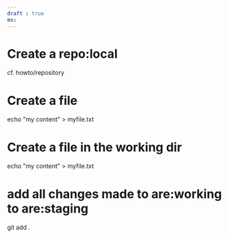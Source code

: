 ```yaml
---
draft : true
mx:  
---
```



# Create a repo:local
cf. howto/repository

# Create a file
echo "my content" > myfile.txt

# Create a file in the working dir
echo "my content" > myfile.txt

# add all changes made to are:working to are:staging
git add .

